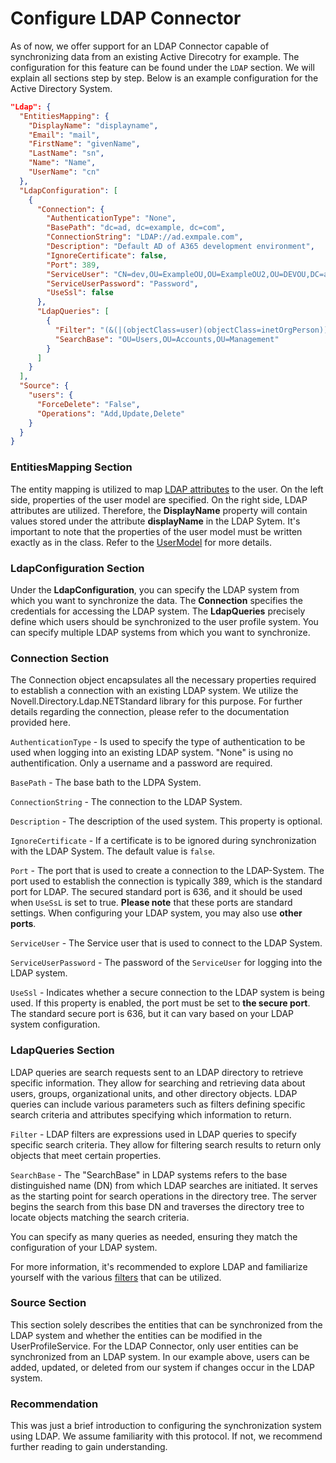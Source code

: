 # Configure LDAP Connector
As of now, we offer support for an LDAP Connector capable of synchronizing data from an existing Active Direcotry for example. The configuration for this feature can be found under the `LDAP` section. We will explain all sections step by step. Below is an example configuration for the Active Directory System.

```json
"Ldap": {
  "EntitiesMapping": {
    "DisplayName": "displayname",
    "Email": "mail",
    "FirstName": "givenName",
    "LastName": "sn",
    "Name": "Name",
    "UserName": "cn"
  },
  "LdapConfiguration": [
    {
      "Connection": {
        "AuthenticationType": "None",
        "BasePath": "dc=ad, dc=example, dc=com",
        "ConnectionString": "LDAP://ad.exmpale.com",
        "Description": "Default AD of A365 development environment",
        "IgnoreCertificate": false,
        "Port": 389,
        "ServiceUser": "CN=dev,OU=ExampleOU,OU=ExampleOU2,OU=DEVOU,DC=ad,DC=example,DC=com",
        "ServiceUserPassword": "Password",
        "UseSsl": false
      },
      "LdapQueries": [
        {
          "Filter": "(&(|(objectClass=user)(objectClass=inetOrgPerson))(!(objectClass=computer))(!(UserAccountControl:1.2.840.113556.1.4.803:=2)))",
          "SearchBase": "OU=Users,OU=Accounts,OU=Management"
        }
      ]
    }
  ],
  "Source": {
    "users": {
      "ForceDelete": "False",
      "Operations": "Add,Update,Delete"
    }
  }
}
```

### EntitiesMapping Section
The entity mapping is utilized to map [LDAP attributes](https://documentation.sailpoint.com/connectors/active_directory/help/integrating_active_directory/ldap_names.html) to the user. On the left side, properties of the user model are specified. On the right side, LDAP attributes are utilized. Therefore, the **DisplayName** property will contain values stored under the attribute **displayName** in the LDAP Sytem. It's important to note that the properties of the user model must be written exactly as in the class. Refer to the [UserModel](https://github.com/bechtleav360/Maverick.UserProfileService/blob/main/src/Maverick.UserProfileService.Models/BasicModels/UserBasic.cs) for more details.

### LdapConfiguration Section
Under the **LdapConfiguration**, you can specify the LDAP system from which you want to synchronize the data. The **Connection** specifies the credentials for accessing the LDAP system. The **LdapQueries** precisely define which users should be synchronized to the user profile system. You can specify multiple LDAP systems from which you want to synchronize.

### Connection Section

The Connection object encapsulates all the necessary properties required to establish a connection with an existing LDAP system. We utilize the Novell.Directory.Ldap.NETStandard library for this purpose. For further details regarding the connection, please refer to the documentation provided here.

`AuthenticationType` - Is used to specify the type of authentication to be used when logging into an existing LDAP system. "None" is using no authentification. Only a username and a password are required.

`BasePath` - The base bath to the LDPA System.

`ConnectionString` - The connection to the LDAP System.

`Description` - The description of the used system. This property is optional.

`IgnoreCertificate` - If a certificate is to be ignored during synchronization with the LDAP System. The default value is `false`.

`Port` - The port that is used to create a connection to the LDAP-System. The port used to establish the connection is typically 389, which is the standard port for LDAP. The secured standard port is 636, and it should be used when `UseSsL` is set to true. **Please note** that these ports are standard settings. When configuring your LDAP system, you may also use **other ports**.

`ServiceUser` - The Service user that is used to connect to the LDAP System.

`ServiceUserPassword` - The password of the `ServiceUser` for logging into the LDAP system.

`UseSsl` - Indicates whether a secure connection to the LDAP system is being used. If this property is enabled, the port must be set to **the secure port**. The standard secure port is 636, but it can vary based on your LDAP system configuration.

### LdapQueries Section
LDAP queries are search requests sent to an LDAP directory to retrieve specific information. They allow for searching and retrieving data about users, groups, organizational units, and other directory objects. LDAP queries can include various parameters such as filters defining specific search criteria and attributes specifying which information to return.

`Filter` - LDAP filters are expressions used in LDAP queries to specify specific search criteria. They allow for filtering search results to return only objects that meet certain properties.

`SearchBase` - The "SearchBase" in LDAP systems refers to the base distinguished name (DN) from which LDAP searches are initiated. It serves as the starting point for search operations in the directory tree. The server begins the search from this base DN and traverses the directory tree to locate objects matching the search criteria.

You can specify as many queries as needed, ensuring they match the configuration of your LDAP system.

For more information, it's recommended to explore LDAP and familiarize yourself with the various [filters](https://ldap.com/ldap-filters/) that can be utilized.

### Source Section
This section solely describes the entities that can be synchronized from the LDAP system and whether the entities can be modified in the UserProfileService. For the LDAP Connector, only user entities can be synchronized from an LDAP system. In our example above, users can be added, updated, or deleted from our system if changes occur in the LDAP system.

### Recommendation
This was just a brief introduction to configuring the synchronization system using LDAP. We assume familiarity with this protocol. If not, we recommend further reading to gain understanding.